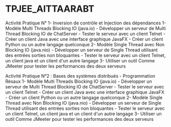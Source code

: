 # TPJEE_AITTAARABT
Activité Pratique N° 1- Inversion de contrôle et Injection des dépendances
1-  Modèle Multi Threads Blocking IO (java.io)
      - Développer un serveur de Multi Thread Blocking IO de ChatServer
      - Tester le serveur avec un client Telnet
      - Créer un client Java avec une interface graphique JavaFX
      - Créer un client Python ou un autre langage quelconque
2-  Modèle Single Thread avec Non Blocking IO (java.nio)
      - Développer un serveur de Single Thread  utilisant des entrées sorties non bloquantes 
      - Tester le serveur avec un client Telnet, un client java et un client d'un autre langage
3- Utiliser un outil Comme JMeeter pour tester les performances des deux serveurs



Activité Pratique N°2  : Bases des systèmes distribués - Programmation Résaux
1-  Modèle Multi Threads Blocking IO (java.io)
      - Développer un serveur de Multi Thread Blocking IO de ChatServer
      - Tester le serveur avec un client Telnet
      - Créer un client Java avec une interface graphique JavaFX
      - Créer un client Python ou un autre langage quelconque
2-  Modèle Single Thread avec Non Blocking IO (java.nio)
      - Développer un serveur de Single Thread  utilisant des entrées sorties non bloquantes 
      - Tester le serveur avec un client Telnet, un client java et un client d'un autre langage
3- Utiliser un outil Comme JMeeter pour tester les performances des deux serveurs
